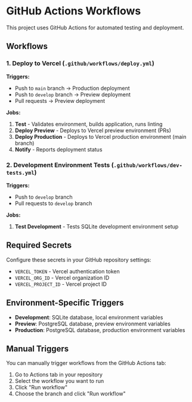 # GitHub Actions Workflows

This project uses GitHub Actions for automated testing and deployment.

## Workflows

### 1. Deploy to Vercel (`.github/workflows/deploy.yml`)

**Triggers:**
- Push to `main` branch → Production deployment
- Push to `develop` branch → Preview deployment
- Pull requests → Preview deployment

**Jobs:**
1. **Test** - Validates environment, builds application, runs linting
2. **Deploy Preview** - Deploys to Vercel preview environment (PRs)
3. **Deploy Production** - Deploys to Vercel production environment (main branch)
4. **Notify** - Reports deployment status

### 2. Development Environment Tests (`.github/workflows/dev-tests.yml`)

**Triggers:**
- Push to `develop` branch
- Pull requests to `develop` branch

**Jobs:**
1. **Test Development** - Tests SQLite development environment setup

## Required Secrets

Configure these secrets in your GitHub repository settings:

- `VERCEL_TOKEN` - Vercel authentication token
- `VERCEL_ORG_ID` - Vercel organization ID
- `VERCEL_PROJECT_ID` - Vercel project ID

## Environment-Specific Triggers

- **Development**: SQLite database, local environment variables
- **Preview**: PostgreSQL database, preview environment variables
- **Production**: PostgreSQL database, production environment variables

## Manual Triggers

You can manually trigger workflows from the GitHub Actions tab:
1. Go to Actions tab in your repository
2. Select the workflow you want to run
3. Click "Run workflow"
4. Choose the branch and click "Run workflow"
